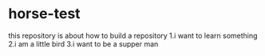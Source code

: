 # horse-test
this repository is about how to build a repository
1.i want to learn something
2.i am a little bird
3.i want to be a supper man

